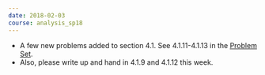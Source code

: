```yaml
---
date: 2018-02-03
course: analysis_sp18
---
```


- A few new problems added to section 4.1. See 4.1.11-4.1.13 in the [Problem Set](http://ckottke.ncf.edu/analysis_sp18/script.pdf).
- Also, please write up and hand in 4.1.9 and 4.1.12 this week.
